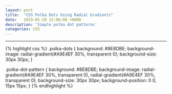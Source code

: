 ```yaml
---
layout: post
title:  "CSS Polka Dots Using Radial Gradients"
date:   2019-05-28 12:00:00 +0000
description: 'Simple polka dot patterns'
categories: CSS
---
```

<div class="flex-container">
  <div class="default-grid polka-dots">
  </div>
  <!--more-->

  <div class="default-grid polka-dot-pattern">
  </div>
</div>
<hr >

{% highlight css %}
.polka-dots {
  background: #8E8DBE;
  background-image: radial-gradient(#A9E4EF 30%, transparent 0);
  background-size: 30px 30px;
}

.polka-dot-pattern {
  background: #8E8DBE;
  background-image: radial-gradient(#A9E4EF 30%, transparent 0),
                    radial-gradient(#A9E4EF 30%, transparent 0);
  background-size: 30px 30px;
  background-position: 0 0, 15px 15px;
}
{% endhighlight %}
